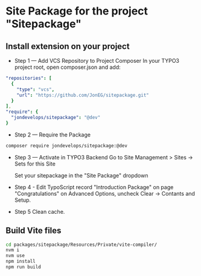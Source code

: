 Site Package for the project "Sitepackage"
==============================================================

## Install extension on your project
* Step 1 — Add VCS Repository to Project Composer
In your TYPO3 project root, open composer.json and add:
```yaml
"repositories": [
  {
    "type": "vcs",
    "url": "https://github.com/JonEG/sitepackage.git"
  }
],
"require": {
  "jondevelops/sitepackage": "@dev"
}
```

* Step 2 — Require the Package
```bash
composer require jondevelops/sitepackage:@dev
```

* Step 3 — Activate in TYPO3 Backend
    Go to Site Management > Sites -> Sets for this Site

    Set your sitepackage in the "Site Package" dropdown

* Step 4 - Edit TypoScript record "Introduction Package" on page "Congratulations"
on Advanced Options, uncheck Clear -> Contants and Setup.

* Step 5 Clean cache.

## Build Vite files
```bash
cd packages/sitepackage/Resources/Private/vite-compiler/
nvm i
nvm use
npm install
npm run build
```
